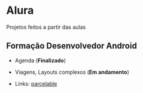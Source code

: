 # Alura

Projetos feitos a partir das aulas

## Formação Desenvolvedor Android

- Agenda (**Finalizado**)
- Viagens, Layouts complexos (**Em andamento**)

- Links:
[parcelable](https://medium.com/@lucas_marciano/por-que-usar-o-parcelable-ao-inv%C3%A9s-do-serializable-5f7543a9c7f3)
